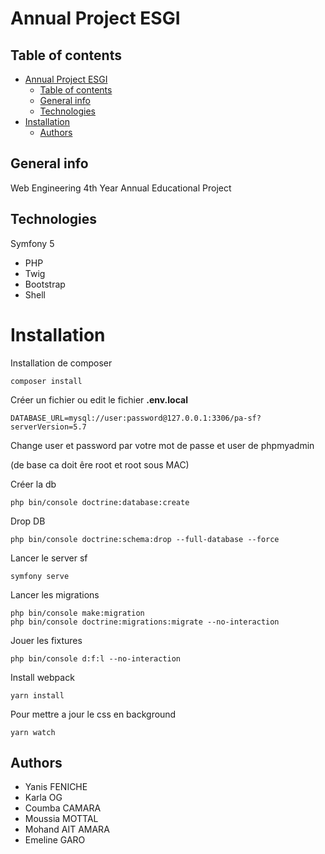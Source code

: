 # Annual Project ESGI

## Table of contents

- [Annual Project ESGI](#annual-project-esgi)
  - [Table of contents](#table-of-contents)
  - [General info](#general-info)
  - [Technologies](#technologies)
- [Installation](#installation)
  - [Authors](#authors)

## General info

Web Engineering 4th Year Annual Educational Project

## Technologies

Symfony 5

- PHP
- Twig
- Bootstrap
- Shell

# Installation

Installation de composer

```
composer install
```

Créer un fichier ou edit le fichier **.env.local**

```
DATABASE_URL=mysql://user:password@127.0.0.1:3306/pa-sf?serverVersion=5.7
```

Change user et password par votre mot de passe et user de phpmyadmin

(de base ca doit êre root et root sous MAC)

Créer la db

```
php bin/console doctrine:database:create
```

Drop DB

```
php bin/console doctrine:schema:drop --full-database --force
```

Lancer le server sf

```
symfony serve
```

Lancer les migrations

```
php bin/console make:migration
php bin/console doctrine:migrations:migrate --no-interaction
```

Jouer les fixtures

```
php bin/console d:f:l --no-interaction
```

Install webpack

```
yarn install
```

Pour mettre a jour le css en background

```
yarn watch
```

## Authors

- Yanis FENICHE
- Karla OG
- Coumba CAMARA
- Moussia MOTTAL
- Mohand AIT AMARA
- Emeline GARO
